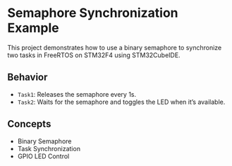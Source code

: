 # Semaphore Synchronization Example

This project demonstrates how to use a binary semaphore to synchronize two tasks in FreeRTOS on STM32F4 using STM32CubeIDE.

## Behavior

- `Task1`: Releases the semaphore every 1s.
- `Task2`: Waits for the semaphore and toggles the LED when it’s available.

## Concepts

- Binary Semaphore
- Task Synchronization
- GPIO LED Control
